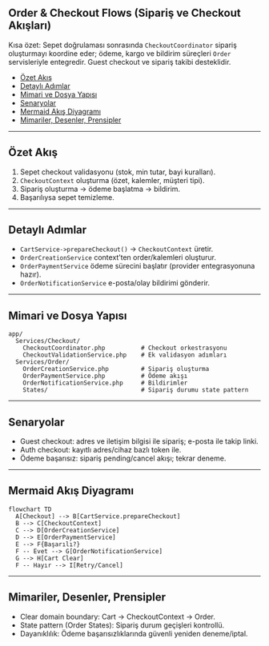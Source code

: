 ## Order & Checkout Flows (Sipariş ve Checkout Akışları)

Kısa özet: Sepet doğrulaması sonrasında `CheckoutCoordinator` sipariş oluşturmayı koordine eder; ödeme, kargo ve bildirim süreçleri `Order` servisleriyle entegredir. Guest checkout ve sipariş takibi desteklidir.

- [Özet Akış](#özet-akış)
- [Detaylı Adımlar](#detaylı-adımlar)
- [Mimari ve Dosya Yapısı](#mimari-ve-dosya-yapısı)
- [Senaryolar](#senaryolar)
 - [Mermaid Akış Diyagramı](#mermaid-akış-diyagramı)
 - [Mimariler, Desenler, Prensipler](#mimariler-desenler-prensipler)

---

## Özet Akış

1) Sepet checkout validasyonu (stok, min tutar, bayi kuralları).
2) `CheckoutContext` oluşturma (özet, kalemler, müşteri tipi).
3) Sipariş oluşturma → ödeme başlatma → bildirim.
4) Başarılıysa sepet temizleme.

---

## Detaylı Adımlar

- `CartService->prepareCheckout()` → `CheckoutContext` üretir.
- `OrderCreationService` context’ten order/kalemleri oluşturur.
- `OrderPaymentService` ödeme sürecini başlatır (provider entegrasyonuna hazır).
- `OrderNotificationService` e-posta/olay bildirimi gönderir.

---

## Mimari ve Dosya Yapısı

```text
app/
  Services/Checkout/
    CheckoutCoordinator.php          # Checkout orkestrasyonu
    CheckoutValidationService.php    # Ek validasyon adımları
  Services/Order/
    OrderCreationService.php         # Sipariş oluşturma
    OrderPaymentService.php          # Ödeme akışı
    OrderNotificationService.php     # Bildirimler
    States/                          # Sipariş durumu state pattern
```

---

## Senaryolar

- Guest checkout: adres ve iletişim bilgisi ile sipariş; e-posta ile takip linki.
- Auth checkout: kayıtlı adres/cihaz bazlı token ile.
- Ödeme başarısız: sipariş pending/cancel akışı; tekrar deneme.

---

## Mermaid Akış Diyagramı

```mermaid
flowchart TD
  A[Checkout] --> B[CartService.prepareCheckout]
  B --> C[CheckoutContext]
  C --> D[OrderCreationService]
  D --> E[OrderPaymentService]
  E --> F{Başarılı?}
  F -- Evet --> G[OrderNotificationService]
  G --> H[Cart Clear]
  F -- Hayır --> I[Retry/Cancel]
```

---

## Mimariler, Desenler, Prensipler

- Clear domain boundary: Cart → CheckoutContext → Order.
- State pattern (Order States): Sipariş durum geçişleri kontrollü.
- Dayanıklılık: Ödeme başarısızlıklarında güvenli yeniden deneme/iptal.



